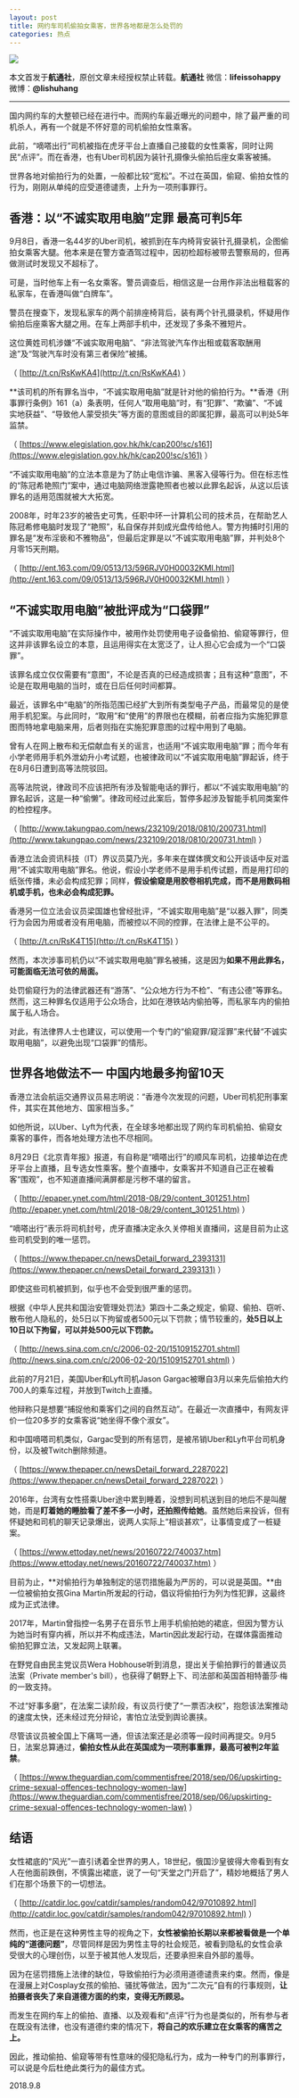 ```yaml
---
layout: post
title: 网约车司机偷拍女乘客，世界各地都是怎么处罚的
categories: 热点
---
```


![](https://ws1.sinaimg.cn/large/4b91f9d5gy1fv2kaz82maj212w0m875z.jpg)

本文首发于**航通社**，原创文章未经授权禁止转载。**航通社** 微信：**lifeissohappy** 微博：**@lishuhang**

---

国内网约车的大整顿已经在进行中。而网约车最近曝光的问题中，除了最严重的司机杀人，再有一个就是不怀好意的司机偷拍女性乘客。

此前，“嘀嗒出行”司机被指在虎牙平台上直播自己接载的女性乘客，同时让网民“点评”。而在香港，也有Uber司机因为装针孔摄像头偷拍后座女乘客被捕。

世界各地对偷拍行为的处置，一般都比较“宽松”。不过在英国，偷窥、偷拍女性的行为，刚刚从单纯的应受道德谴责，上升为一项刑事罪行。

## 香港：以“不诚实取用电脑”定罪 最高可判5年

9月8日，香港一名44岁的Uber司机，被抓到在车内椅背安装针孔摄录机，企图偷拍女乘客大腿。他本来是在警方查酒驾过程中，因初检超标被带去警察局的，但再做测试时发现又不超标了。

可是，当时他车上有一名女乘客。警员调查后，相信这是一台用作非法出租载客的私家车，在香港叫做“白牌车”。

警员在搜查下，发现私家车的两个前排座椅背后，装有两个针孔摄录机，怀疑用作偷拍后座乘客大腿之用。在车上两部手机中，还发现了多条不雅短片。

这位黄姓司机涉嫌“不诚实取用电脑”、“非法驾驶汽车作出租或载客取酬用途”及“驾驶汽车时没有第三者保险”被捕。

（ [http://t.cn/RsKwKA4](http://t.cn/RsKwKA4) ）

**该司机的所有罪名当中，“不诚实取用电脑”就是针对他的偷拍行为。**香港《刑事罪行条例》161（a）条表明，任何人“取用电脑”时，有“犯罪”、“欺骗”、“不诚实地获益”、“导致他人蒙受损失”等方面的意图或目的即属犯罪，最高可以判处5年监禁。

（ [https://www.elegislation.gov.hk/hk/cap200!sc/s161](https://www.elegislation.gov.hk/hk/cap200!sc/s161) ）

“不诚实取用电脑”的立法本意是为了防止电信诈骗、黑客入侵等行为。但在标志性的“陈冠希艳照门”案中，通过电脑网络泄露艳照者也被以此罪名起诉，从这以后该罪名的适用范围就被大大拓宽。

2008年，时年23岁的被告史可隽，任职中环一计算机公司的技术员，在帮助艺人陈冠希修电脑时发现了“艳照”，私自保存并刻成光盘传给他人。警方拘捕时引用的罪名是“发布淫亵和不雅物品”，但最后定罪是以“不诚实取用电脑”罪，并判处8个月零15天刑期。

（ [http://ent.163.com/09/0513/13/596RJV0H00032KMI.html](http://ent.163.com/09/0513/13/596RJV0H00032KMI.html) ）

## “不诚实取用电脑”被批评成为“口袋罪”

“不诚实取用电脑”在实际操作中，被用作处罚使用电子设备偷拍、偷窥等罪行，但这并非该罪名设立的本意，且运用得实在太宽泛了，让人担心它会成为一个“口袋罪”。

该罪名成立仅仅需要有“意图”，不论是否真的已经造成损害；且有这种“意图”，不论是在取用电脑的当时，或在日后任何时间都算。

最近，该罪名中“电脑”的所指范围已经扩大到所有类型电子产品，而最常见的是使用手机犯案。与此同时，“取用”和“使用”的界限也在模糊，前者应指为实施犯罪意图而特地拿电脑来用，后者则指在实施犯罪意图的过程中用到了电脑。

曾有人在网上散布和无偿献血有关的谣言，也适用“不诚实取用电脑”罪；而今年有小学老师用手机外泄幼升小考试题，也被律政司以“不诚实取用电脑”罪起诉，终于在8月6日遭到高等法院驳回。

高等法院说，律政司不应该把所有涉及智能电话的罪行，都以“不诚实取用电脑”的罪名起诉，这是一种“偷懒”。律政司经过此案后，暂停多起涉及智能手机同类案件的检控程序。

（ [http://www.takungpao.com/news/232109/2018/0810/200731.html](http://www.takungpao.com/news/232109/2018/0810/200731.html) ）

香港立法会资讯科技（IT）界议员莫乃光，多年来在媒体撰文和公开谈话中反对滥用“不诚实取用电脑”罪名。他说，假设小学老师不是用手机传试题，而是用打印的纸张传播，未必会构成犯罪；同样，**假设偷窥是用胶卷相机完成，而不是用数码相机或手机，也未必会构成犯罪。**

香港另一位立法会议员梁国雄也曾经批评，“不诚实取用电脑”是“以器入罪”，同类行为会因为用或者没有用电脑，而被控以不同的控罪，在法律上是不公平的。

（ [http://t.cn/RsK4T15](http://t.cn/RsK4T15) ）

然而，本次涉事司机仍以“不诚实取用电脑”罪名被捕，这是因为**如果不用此罪名，可能面临无法可依的局面。**

处罚偷窥行为的法律武器还有“游荡”、“公众地方行为不检”、“有违公德”等罪名。然而，这三种罪名仅适用于公众场合，比如在港铁站内偷拍等，而私家车内的偷拍属于私人场合。

对此，有法律界人士也建议，可以使用一个专门的“偷窥罪/窥淫罪”来代替“不诚实取用电脑”，以避免出现“口袋罪”的情形。

## 世界各地做法不一 中国内地最多拘留10天

香港立法会航运交通界议员易志明说：“香港今次发现的问题，Uber司机犯刑事案件，其实在其他地方、国家相当多。”

如他所说，以Uber、Lyft为代表，在全球多地都出现了网约车司机偷拍、偷窥女乘客的事件，而各地处理方法也不尽相同。

8月29日《北京青年报》报道，有自称是“嘀嗒出行”的顺风车司机，边接单边在虎牙平台上直播，且专选女性乘客。整个直播中，女乘客并不知道自己正在被看客“围观”，也不知道直播间满屏都是污秽不堪的留言。

（ [http://epaper.ynet.com/html/2018-08/29/content_301251.htm](http://epaper.ynet.com/html/2018-08/29/content_301251.htm) ）

“嘀嗒出行”表示将司机封号，虎牙直播决定永久关停相关直播间，这是目前为止这些司机受到的唯一惩罚。

（ [https://www.thepaper.cn/newsDetail_forward_2393131](https://www.thepaper.cn/newsDetail_forward_2393131) ）

即使这些司机被抓到，似乎也不会受到很严重的惩罚。

根据《中华人民共和国治安管理处罚法》第四十二条之规定，偷窥、偷拍、窃听、散布他人隐私的，处5日以下拘留或者500元以下罚款；情节较重的，**处5日以上10日以下拘留，可以并处500元以下罚款。**

（ [http://news.sina.com.cn/c/2006-02-20/15109152701.shtml](http://news.sina.com.cn/c/2006-02-20/15109152701.shtml) ）

此前的7月21日，美国Uber和Lyft司机Jason Gargac被曝自3月以来先后偷拍大约700人的乘车过程，并放到Twitch上直播。

他辩称只是想要“捕捉他和乘客们之间的自然互动”。在最近一次直播中，有网友评价一位20多岁的女乘客说“她坐得不像个淑女”。

和中国嘀嗒司机类似，Gargac受到的所有惩罚，是被吊销Uber和Lyft平台司机身份，以及被Twitch删除频道。

（ [https://www.thepaper.cn/newsDetail_forward_2287022](https://www.thepaper.cn/newsDetail_forward_2287022) ）

2016年，台湾有女性搭乘Uber途中累到睡着，没想到司机送到目的地后不是叫醒她，而是**盯着她的睡脸看了差不多一小时，还拍照传给她**。虽然她后来投诉，但有怀疑她和司机的聊天记录爆出，说两人实际上“相谈甚欢”，让事情变成了一桩疑案。

（ [https://www.ettoday.net/news/20160722/740037.htm](https://www.ettoday.net/news/20160722/740037.htm) ）

目前为止，**对偷拍行为单独制定的惩罚措施最为严厉的，可以说是英国。**由一位被偷拍女孩Gina Martin所发起的行动，倡议将偷拍行为列为性犯罪，这最终成为正式法律。

2017年，Martin曾指控一名男子在音乐节上用手机偷拍她的裙底，但因为警方认为她当时有穿内裤，所以并不构成违法，Martin因此发起行动，在媒体露面推动偷拍犯罪立法，又发起网上联署。

在野党自由民主党议员Wera Hobhouse听到消息，提出关于偷拍罪行的普通议员法案（Private member's bill），也获得了朝野上下、司法部和英国首相特蕾莎·梅的一致支持。

不过“好事多磨”，在法案二读阶段，有议员行使了“一票否决权”，抱怨该法案推动的速度太快，还未经过充分辩论，害怕立法受到舆论裹挟。

尽管该议员被全国上下痛骂一通，但该法案还是必须等一段时间再提交。9月5日，法案总算通过，**偷拍女性从此在英国成为一项刑事重罪，最高可被判2年监禁**。

（ [https://www.theguardian.com/commentisfree/2018/sep/06/upskirting-crime-sexual-offences-technology-women-law](https://www.theguardian.com/commentisfree/2018/sep/06/upskirting-crime-sexual-offences-technology-women-law) ）

## 结语

女性裙底的“风光”一直引诱着全世界的男人，18世纪，俄国沙皇彼得大帝看到有女人在他面前跌倒，不慎露出裙底，说了一句“天堂之门开启了”，精妙地概括了男人们在那个场景下的一切想法。

（ [http://catdir.loc.gov/catdir/samples/random042/97010892.html](http://catdir.loc.gov/catdir/samples/random042/97010892.html) ）

然而，也正是在这种男性主导的视角之下，**女性被偷拍长期以来都被看做是一个单纯的“道德问题”**，尽管同样是因为男性主导的社会规范，被看到隐私的女性会承受很大的心理创伤，以至于被其他人发现后，还要承担来自外部的羞辱。

因为在惩罚措施上法律的缺位，导致偷拍行为必须用道德谴责来约束。然而，像是在漫展上对Cosplay女孩的偷拍、骚扰等做法，因为“二次元”自有的行事规则，**让拍摄者丧失了来自道德方面的约束，变得无所顾忌。**

而发生在网约车上的偷拍、直播、以及观看和“点评”行为也是类似的，所有参与者在既没有法律，也没有道德约束的情况下，**将自己的欢乐建立在女乘客的痛苦之上。**

因此，推动偷拍、偷窥等带有性意味的侵犯隐私行为，成为一种专门的刑事罪行，可以说是今后杜绝此类行为的最佳方式。



2018.9.8
